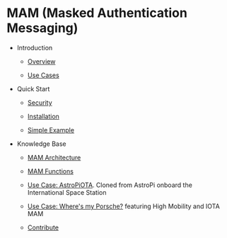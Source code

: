 # MAM (Masked Authentication Messaging)

- Introduction
    - [Overview](introduction/overview.md)
    
    - [Use Cases](introduction/usecases.md)
    
- Quick Start
    - [Security](quick-start/security.md)
    
    - [Installation](quick-start/installation.md)
       
    - [Simple Example](quick-start/example.md)

 - Knowledge Base
    - [MAM Architecture](knowledgebase/MAM-architecture.md)
    
    - [MAM Functions](knowledgebase/MAM-functions.md)
    
    - [Use Case:  AstroPiOTA](knowledgebase/astropi.md).  Cloned from AstroPi onboard the International Space Station

    - [Use Case:  Where's my Porsche?](knowledgebase/HM.md) featuring High Mobility and IOTA MAM 

    - [Contribute](knowledgebase/contribute.md)
